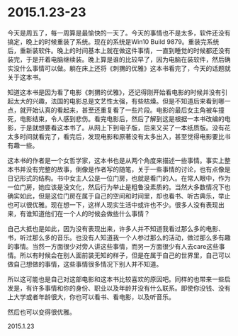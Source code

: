 2015.1.23-23
=============

今天是周五了，每一周算是最愉快的一天了。今天的事情也不是太多，软件还没有搞定，晚上的时候重装了系统。现在的系统是Win10 Build 9879。重装完系统后，重新装软件。晚上的时间基本上就在做这件事情，一直到睡觉的时候都还没有装完，于是开着电脑继续装。晚上算是谁的比较早了，因为电脑在装软件，然后确实没什么事情可以做。躺在床上还将《刺猬的优雅》这本书看完了，今天的话题就关于这本书。

知道这本书是因为看了电影《刺猬的优雅》，还记得刚开始看电影的时候并没有引起太大的兴趣，法国的电影总是文艺性太强，有些枯燥。但是不知道后来看到哪一点，就开始认真的看起来，甚至还重复看了一些片段。电影的最后女主角被车撞死，电影结束，令人感到悲伤。看完电影后，然后了解到这是根据一本书改编的电影，于是就想要看这本书了。从网上下到电子版，后来又买了一本纸质版。没有花太多时间就看完了，看完后，发现电影和原著没有太多出入，甚至觉得电影要比书有趣一些。

这本书的作者是一个女哲学家，这本书也是从两个角度来描述一些事情。事实上整本书并没有完整的故事，倒像是作者写的随笔，关于一些事情的讨论，也有点像是日记形式的结构。书中女主人公是一位门房，也就是看门的人。在常人眼中，作为一位门房，她应该是没文化，然后行为举止是粗鲁没素质的。当然大多数情况下也确实如此，但是这位门房在属于自己的空间和时间里，却也看书、听古典乐，举止也可以很优雅。现在想一下，这样人现实生活中或许也不少。很多人没有表现出来，有谁知道他们在一个人的时候会做些什么事情？

自己大抵也是如此，因为没有表现出来，许多人并不知道我看过那么多的电影、书，听过那么多的音乐。也没有人知道我一个人参过那么的活动，做过那么多有趣的事情。当然一方面很少对旁人讲这些事情，而另一方面很少有人去care这些事情。所以有时候会在别人面前装无知的样子，但是在属于自己的世界里，自己可以做自己想做的事情，这些事情很多情况下别人并不知道。

所以这可能也是自己对这部电影和这本书比较喜欢的原因吧。同样的也带来一些启发是，有许多事情和你的身份、职业以及年龄并没有什么联系。即使你没钱、没有上大学或者年龄很大，你也可以看书、看电影，以及听音乐。

然后也可以变得很优雅。

2015.1.23